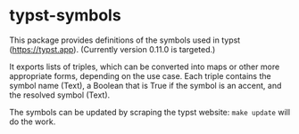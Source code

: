 # typst-symbols

This package provides definitions of the symbols used in typst
(<https://typst.app>).  (Currently version 0.11.0 is targeted.)

It exports lists of triples, which can be converted into maps or
other more appropriate forms, depending on the use case.  Each
triple contains the symbol name (Text), a Boolean that is True
if the symbol is an accent, and the resolved symbol (Text).

The symbols can be updated by scraping the typst website:
`make update` will do the work.
